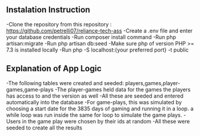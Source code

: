 ## Instalation Instruction

-Clone the repository from this repository : https://github.com/petrelli07/reliance-tech-ass
-Create a .env file and enter your database credentials
-Run composer install command
-Run php artisan:migrate
-Run php artisan db:seed
-Make sure php of version PHP >= 7.3 is installed locally
-Run php -S localhost:{your preferred port} -t public

## Explanation of App Logic
-The following tables were created and seeded: players,games,player-games,game-plays
-The player-games held data for the games the players has access to and the version as well
-All these are seeded and entered automatically into the database
-For game-plays, this was simulated by choosing a start date for the 3835 days of gaming and running it in a loop. a while loop was run inside the same for loop to simulate the game plays. 
-Users in the game play were chosen by their ids at random
-All these were seeded to create all the results